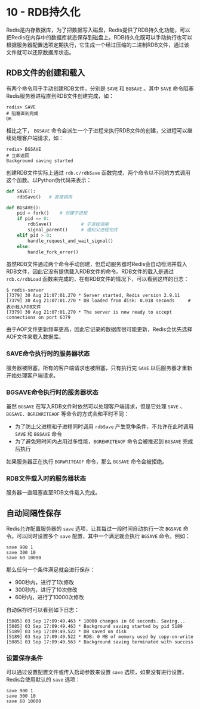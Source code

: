 # 10 - RDB持久化
Redis是内存数据库，为了把数据写入磁盘，Redis提供了RDB持久化功能，可以把Redis在内存中的数据库状态保存到磁盘上。RDB持久化既可以手动执行也可以根据服务器配置选项定期执行，它生成一个经过压缩的二进制RDB文件，通过该文件就可以还原数据库状态。

## RDB文件的创建和载入
有两个命令用于手动创建RDB文件，分别是 `SAVE` 和 `BGSAVE` 。其中 `SAVE` 命令阻塞Redis服务器进程直到RDB文件创建完成，如：
```shell
redis> SAVE
# 阻塞直到完成
OK
```
相比之下， `BGSAVE` 命令会派生一个子进程来执行RDB文件的创建，父进程可以继续处理客户端请求，如：
```shell
redis> BGSAVE
# 立即返回
Background saving started
```
创建RDB文件实际上通过 `rdb.c/rdbSave` 函数完成，两个命令以不同的方式调用这个函数。以Python伪代码来表示：
```python
def SAVE():
    rdbSave()   # 直接调用

def BGSAVE():
    pid = fork()    # 创建子进程
    if pid == 0:
        rdbSave()           # 子进程调用
        signal_parent()     # 通知父进程完成
    elif pid > 0:
        handle_request_and_wait_signal()
    else:
        handle_fork_error()
```
虽然RDB文件通过两个命令手动创建，但启动服务器时Redis会自动检测并载入RDB文件，因此它没有提供载入RDB文件的命令。RDB文件的载入是通过 `rdb.c/rdbLoad` 函数来完成的，在有RDB文件的情况下，可以看到这样的日志：
```shell
$ redis-server
[7379] 30 Aug 21:07:01.270 * Server started, Redis version 2.9.11
[7379] 30 Aug 21:07:01.270 * DB loaded from disk: 0.018 seconds     # 表示载入RDB文件
[7379] 30 Aug 21:07:01.270 * The server is now ready to accept connections on port 6379
```
由于AOF文件更新频率更高，因此它记录的数据库很可能更新，Redis会优先选择AOF文件来载入数据库。

### SAVE命令执行时的服务器状态
服务器被阻塞，所有的客户端请求也被阻塞，只有执行完 `SAVE` 以后服务器才重新开始处理客户端请求。

### BGSAVE命令执行时的服务器状态
虽然 `BGSAVE` 在写入RDB文件时依然可以处理客户端请求，但是它处理 `SAVE` 、`BGSAVE`、`BGREWRITEAOF` 等命令的方式会和平时不同：
- 为了防止父进程和子进程同时调用 `rdbSave` 产生竞争条件，不允许在此时调用 `SAVE` 和 `BGSAVE` 命令
- 为了避免短时间内占用过多性能，`BGREWRITEAOF` 命令会被推迟到 `BGSAVE` 完成后执行

如果服务器正在执行 `BGRWRITEAOF` 命令，那么 `BGSAVE` 命令会被拒绝。

### RDB文件载入时的服务器状态
服务器一直阻塞直至RDB文件载入完成。

## 自动间隔性保存
Redis允许配置服务器的 `save` 选项，让其每过一段时间自动执行一次 `BGSAVE` 命令。可以同时设置多个 `save` 配置，其中一个满足就会执行 `BGSAVE` 命令。例如：
```
save 900 1
save 300 10
save 60 10000
```
那么任何一个条件满足就会进行保存：
- 900秒内，进行了1次修改
- 300秒内，进行了10次修改
- 60秒内，进行了10000次修改

自动保存时可以看到如下日志：
```shell
[5085] 03 Sep 17:09:49.463 * 10000 changes in 60 seconds. Saving...
[5085] 03 Sep 17:09:49.463 * Background saving started by pid 5189
[5189] 03 Sep 17:09:49.522 * DB saved on disk
[5189] 03 Sep 17:09:49.522 * RDB: 0 MB of memory used by copy-on-write
[5085] 03 Sep 17:09:49.563 * Background saving terminated with success
```

### 设置保存条件
可以通过设置配置文件或传入启动参数来设置 `save` 选项，如果没有进行设置，Redis会使用默认的 `save` 选项：
```
save 900 1
save 300 10
save 60 10000
```
